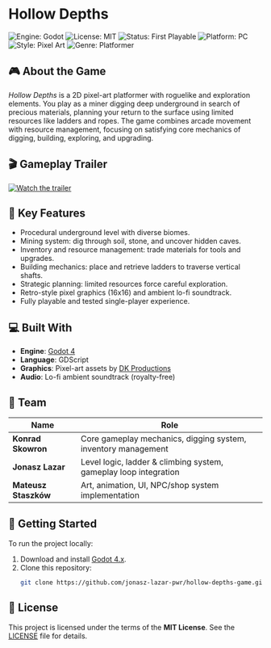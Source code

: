 # Hollow Depths
![Engine: Godot](https://img.shields.io/badge/engine-godot4-blue?logo=godot-engine)
![License: MIT](https://img.shields.io/badge/license-MIT-green)
![Status: First Playable](https://img.shields.io/badge/status-first--playable-orange)
![Platform: PC](https://img.shields.io/badge/platform-PC-lightgrey)
![Style: Pixel Art](https://img.shields.io/badge/style-pixel--art-critical)
![Genre: Platformer](https://img.shields.io/badge/genre-platformer-ff69b4)

## 🎮 About the Game  
*Hollow Depths* is a 2D pixel-art platformer with roguelike and exploration elements. You play as a miner digging deep underground in search of precious materials, planning your return to the surface using limited resources like ladders and ropes. The game combines arcade movement with resource management, focusing on satisfying core mechanics of digging, building, exploring, and upgrading.

## 🎬 Gameplay Trailer
[![Watch the trailer](https://img.youtube.com/vi/cLYYEjjUvxs/maxresdefault.jpg)](https://youtu.be/cLYYEjjUvxs)

## 🧱 Key Features
- Procedural underground level with diverse biomes.
- Mining system: dig through soil, stone, and uncover hidden caves.
- Inventory and resource management: trade materials for tools and upgrades.
- Building mechanics: place and retrieve ladders to traverse vertical shafts.
- Strategic planning: limited resources force careful exploration.
- Retro-style pixel graphics (16x16) and ambient lo-fi soundtrack.
- Fully playable and tested single-player experience.

## 💻 Built With
- **Engine**: [Godot 4](https://godotengine.org/)  
- **Language**: GDScript  
- **Graphics**: Pixel-art assets by [DK Productions](https://dkproductions.itch.io/16bit-miner-animated-character)  
- **Audio**: Lo-fi ambient soundtrack (royalty-free)

## 👥 Team

| Name             | Role                                                        |
|------------------|-------------------------------------------------------------|
| **Konrad Skowron**   | Core gameplay mechanics, digging system, inventory management |
| **Jonasz Lazar**     | Level logic, ladder & climbing system, gameplay loop integration |
| **Mateusz Staszków** | Art, animation, UI, NPC/shop system implementation           |

## 🚀 Getting Started

To run the project locally:

1. Download and install [Godot 4.x](https://godotengine.org/download).
2. Clone this repository:
   ```bash
   git clone https://github.com/jonasz-lazar-pwr/hollow-depths-game.git
   ```

## 📝 License

This project is licensed under the terms of the **MIT License**. See the [LICENSE](LICENSE) file for details.
